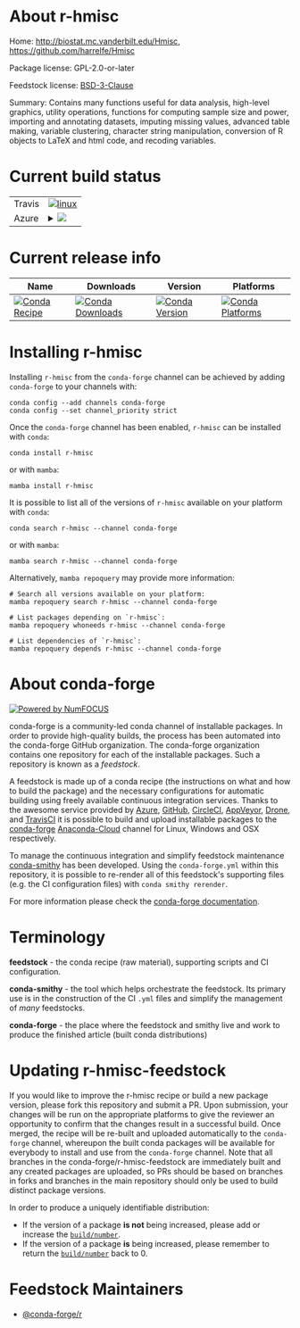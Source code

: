 About r-hmisc
=============

Home: http://biostat.mc.vanderbilt.edu/Hmisc, https://github.com/harrelfe/Hmisc

Package license: GPL-2.0-or-later

Feedstock license: [BSD-3-Clause](https://github.com/conda-forge/r-hmisc-feedstock/blob/main/LICENSE.txt)

Summary: Contains many functions useful for data analysis, high-level graphics, utility operations, functions for computing sample size and power, importing and annotating datasets, imputing missing values, advanced table making, variable clustering, character string manipulation, conversion of R objects to LaTeX and html code, and recoding variables.

Current build status
====================


<table><tr>
    <td>Travis</td>
    <td>
      <a href="https://app.travis-ci.com/conda-forge/r-hmisc-feedstock">
        <img alt="linux" src="https://img.shields.io/travis/com/conda-forge/r-hmisc-feedstock/main.svg?label=Linux">
      </a>
    </td>
  </tr>
    
  <tr>
    <td>Azure</td>
    <td>
      <details>
        <summary>
          <a href="https://dev.azure.com/conda-forge/feedstock-builds/_build/latest?definitionId=1237&branchName=main">
            <img src="https://dev.azure.com/conda-forge/feedstock-builds/_apis/build/status/r-hmisc-feedstock?branchName=main">
          </a>
        </summary>
        <table>
          <thead><tr><th>Variant</th><th>Status</th></tr></thead>
          <tbody><tr>
              <td>linux_64_r_base4.1</td>
              <td>
                <a href="https://dev.azure.com/conda-forge/feedstock-builds/_build/latest?definitionId=1237&branchName=main">
                  <img src="https://dev.azure.com/conda-forge/feedstock-builds/_apis/build/status/r-hmisc-feedstock?branchName=main&jobName=linux&configuration=linux%20linux_64_r_base4.1" alt="variant">
                </a>
              </td>
            </tr><tr>
              <td>linux_64_r_base4.2</td>
              <td>
                <a href="https://dev.azure.com/conda-forge/feedstock-builds/_build/latest?definitionId=1237&branchName=main">
                  <img src="https://dev.azure.com/conda-forge/feedstock-builds/_apis/build/status/r-hmisc-feedstock?branchName=main&jobName=linux&configuration=linux%20linux_64_r_base4.2" alt="variant">
                </a>
              </td>
            </tr><tr>
              <td>linux_aarch64_r_base4.1</td>
              <td>
                <a href="https://dev.azure.com/conda-forge/feedstock-builds/_build/latest?definitionId=1237&branchName=main">
                  <img src="https://dev.azure.com/conda-forge/feedstock-builds/_apis/build/status/r-hmisc-feedstock?branchName=main&jobName=linux&configuration=linux%20linux_aarch64_r_base4.1" alt="variant">
                </a>
              </td>
            </tr><tr>
              <td>linux_aarch64_r_base4.2</td>
              <td>
                <a href="https://dev.azure.com/conda-forge/feedstock-builds/_build/latest?definitionId=1237&branchName=main">
                  <img src="https://dev.azure.com/conda-forge/feedstock-builds/_apis/build/status/r-hmisc-feedstock?branchName=main&jobName=linux&configuration=linux%20linux_aarch64_r_base4.2" alt="variant">
                </a>
              </td>
            </tr><tr>
              <td>linux_ppc64le_r_base4.1</td>
              <td>
                <a href="https://dev.azure.com/conda-forge/feedstock-builds/_build/latest?definitionId=1237&branchName=main">
                  <img src="https://dev.azure.com/conda-forge/feedstock-builds/_apis/build/status/r-hmisc-feedstock?branchName=main&jobName=linux&configuration=linux%20linux_ppc64le_r_base4.1" alt="variant">
                </a>
              </td>
            </tr><tr>
              <td>linux_ppc64le_r_base4.2</td>
              <td>
                <a href="https://dev.azure.com/conda-forge/feedstock-builds/_build/latest?definitionId=1237&branchName=main">
                  <img src="https://dev.azure.com/conda-forge/feedstock-builds/_apis/build/status/r-hmisc-feedstock?branchName=main&jobName=linux&configuration=linux%20linux_ppc64le_r_base4.2" alt="variant">
                </a>
              </td>
            </tr><tr>
              <td>osx_64_r_base4.1</td>
              <td>
                <a href="https://dev.azure.com/conda-forge/feedstock-builds/_build/latest?definitionId=1237&branchName=main">
                  <img src="https://dev.azure.com/conda-forge/feedstock-builds/_apis/build/status/r-hmisc-feedstock?branchName=main&jobName=osx&configuration=osx%20osx_64_r_base4.1" alt="variant">
                </a>
              </td>
            </tr><tr>
              <td>osx_64_r_base4.2</td>
              <td>
                <a href="https://dev.azure.com/conda-forge/feedstock-builds/_build/latest?definitionId=1237&branchName=main">
                  <img src="https://dev.azure.com/conda-forge/feedstock-builds/_apis/build/status/r-hmisc-feedstock?branchName=main&jobName=osx&configuration=osx%20osx_64_r_base4.2" alt="variant">
                </a>
              </td>
            </tr><tr>
              <td>win_64</td>
              <td>
                <a href="https://dev.azure.com/conda-forge/feedstock-builds/_build/latest?definitionId=1237&branchName=main">
                  <img src="https://dev.azure.com/conda-forge/feedstock-builds/_apis/build/status/r-hmisc-feedstock?branchName=main&jobName=win&configuration=win%20win_64_" alt="variant">
                </a>
              </td>
            </tr>
          </tbody>
        </table>
      </details>
    </td>
  </tr>
</table>

Current release info
====================

| Name | Downloads | Version | Platforms |
| --- | --- | --- | --- |
| [![Conda Recipe](https://img.shields.io/badge/recipe-r--hmisc-green.svg)](https://anaconda.org/conda-forge/r-hmisc) | [![Conda Downloads](https://img.shields.io/conda/dn/conda-forge/r-hmisc.svg)](https://anaconda.org/conda-forge/r-hmisc) | [![Conda Version](https://img.shields.io/conda/vn/conda-forge/r-hmisc.svg)](https://anaconda.org/conda-forge/r-hmisc) | [![Conda Platforms](https://img.shields.io/conda/pn/conda-forge/r-hmisc.svg)](https://anaconda.org/conda-forge/r-hmisc) |

Installing r-hmisc
==================

Installing `r-hmisc` from the `conda-forge` channel can be achieved by adding `conda-forge` to your channels with:

```
conda config --add channels conda-forge
conda config --set channel_priority strict
```

Once the `conda-forge` channel has been enabled, `r-hmisc` can be installed with `conda`:

```
conda install r-hmisc
```

or with `mamba`:

```
mamba install r-hmisc
```

It is possible to list all of the versions of `r-hmisc` available on your platform with `conda`:

```
conda search r-hmisc --channel conda-forge
```

or with `mamba`:

```
mamba search r-hmisc --channel conda-forge
```

Alternatively, `mamba repoquery` may provide more information:

```
# Search all versions available on your platform:
mamba repoquery search r-hmisc --channel conda-forge

# List packages depending on `r-hmisc`:
mamba repoquery whoneeds r-hmisc --channel conda-forge

# List dependencies of `r-hmisc`:
mamba repoquery depends r-hmisc --channel conda-forge
```


About conda-forge
=================

[![Powered by
NumFOCUS](https://img.shields.io/badge/powered%20by-NumFOCUS-orange.svg?style=flat&colorA=E1523D&colorB=007D8A)](https://numfocus.org)

conda-forge is a community-led conda channel of installable packages.
In order to provide high-quality builds, the process has been automated into the
conda-forge GitHub organization. The conda-forge organization contains one repository
for each of the installable packages. Such a repository is known as a *feedstock*.

A feedstock is made up of a conda recipe (the instructions on what and how to build
the package) and the necessary configurations for automatic building using freely
available continuous integration services. Thanks to the awesome service provided by
[Azure](https://azure.microsoft.com/en-us/services/devops/), [GitHub](https://github.com/),
[CircleCI](https://circleci.com/), [AppVeyor](https://www.appveyor.com/),
[Drone](https://cloud.drone.io/welcome), and [TravisCI](https://travis-ci.com/)
it is possible to build and upload installable packages to the
[conda-forge](https://anaconda.org/conda-forge) [Anaconda-Cloud](https://anaconda.org/)
channel for Linux, Windows and OSX respectively.

To manage the continuous integration and simplify feedstock maintenance
[conda-smithy](https://github.com/conda-forge/conda-smithy) has been developed.
Using the ``conda-forge.yml`` within this repository, it is possible to re-render all of
this feedstock's supporting files (e.g. the CI configuration files) with ``conda smithy rerender``.

For more information please check the [conda-forge documentation](https://conda-forge.org/docs/).

Terminology
===========

**feedstock** - the conda recipe (raw material), supporting scripts and CI configuration.

**conda-smithy** - the tool which helps orchestrate the feedstock.
                   Its primary use is in the construction of the CI ``.yml`` files
                   and simplify the management of *many* feedstocks.

**conda-forge** - the place where the feedstock and smithy live and work to
                  produce the finished article (built conda distributions)


Updating r-hmisc-feedstock
==========================

If you would like to improve the r-hmisc recipe or build a new
package version, please fork this repository and submit a PR. Upon submission,
your changes will be run on the appropriate platforms to give the reviewer an
opportunity to confirm that the changes result in a successful build. Once
merged, the recipe will be re-built and uploaded automatically to the
`conda-forge` channel, whereupon the built conda packages will be available for
everybody to install and use from the `conda-forge` channel.
Note that all branches in the conda-forge/r-hmisc-feedstock are
immediately built and any created packages are uploaded, so PRs should be based
on branches in forks and branches in the main repository should only be used to
build distinct package versions.

In order to produce a uniquely identifiable distribution:
 * If the version of a package **is not** being increased, please add or increase
   the [``build/number``](https://docs.conda.io/projects/conda-build/en/latest/resources/define-metadata.html#build-number-and-string).
 * If the version of a package **is** being increased, please remember to return
   the [``build/number``](https://docs.conda.io/projects/conda-build/en/latest/resources/define-metadata.html#build-number-and-string)
   back to 0.

Feedstock Maintainers
=====================

* [@conda-forge/r](https://github.com/conda-forge/r/)

